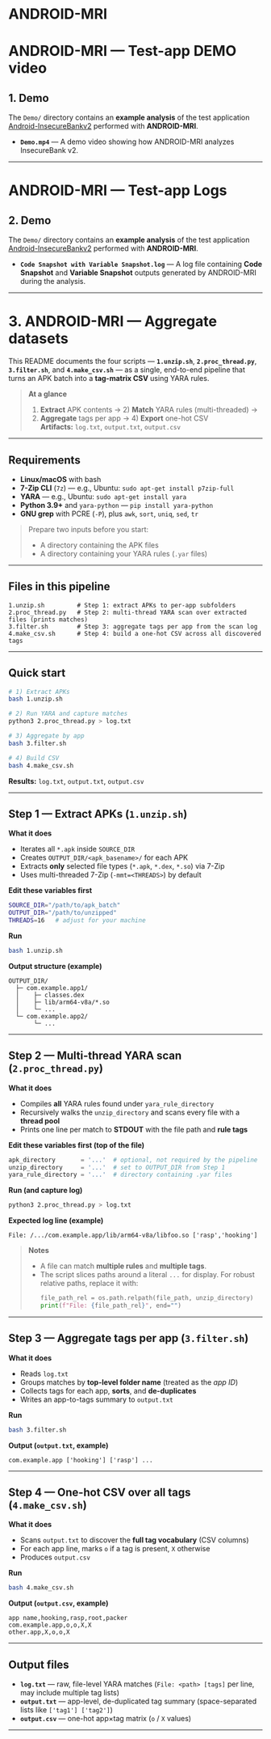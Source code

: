 # ANDROID-MRI
# ANDROID-MRI — Test-app DEMO video
## 1. Demo

The `Demo/` directory contains an **example analysis** of the test application [Android-InsecureBankv2](https://github.com/dineshshetty/Android-InsecureBankv2) performed with **ANDROID-MRI**.

- **`Demo.mp4`** — A demo video showing how ANDROID-MRI analyzes InsecureBank v2.  

---
# ANDROID-MRI — Test-app Logs
## 2. Demo

The `Demo/` directory contains an **example analysis** of the test application [Android-InsecureBankv2](https://github.com/dineshshetty/Android-InsecureBankv2) performed with **ANDROID-MRI**.

- **`Code Snapshot with Variable Snapshot.log`** — A log file containing **Code Snapshot** and **Variable Snapshot** outputs generated by ANDROID-MRI during the analysis.



---

# 3. ANDROID-MRI — Aggregate datasets

This README documents the four scripts — **`1.unzip.sh`**, **`2.proc_thread.py`**, **`3.filter.sh`**, and **`4.make_csv.sh`** — as a single, end-to-end pipeline that turns an APK batch into a **tag-matrix CSV** using YARA rules.

> **At a glance**
>
> 1) **Extract** APK contents → 2) **Match** YARA rules (multi-threaded) →  
> 3) **Aggregate** tags per app → 4) **Export** one-hot CSV  
> **Artifacts:** `log.txt`, `output.txt`, `output.csv`

---

## Requirements

- **Linux/macOS** with bash  
- **7-Zip CLI** (`7z`) — e.g., Ubuntu: `sudo apt-get install p7zip-full`  
- **YARA** — e.g., Ubuntu: `sudo apt-get install yara`  
- **Python 3.9+** and `yara-python` — `pip install yara-python`  
- **GNU grep** with PCRE (`-P`), plus `awk`, `sort`, `uniq`, `sed`, `tr`  

> Prepare two inputs before you start:  
> - A directory containing the APK files  
> - A directory containing your YARA rules (`.yar` files)

---

## Files in this pipeline

```
1.unzip.sh         # Step 1: extract APKs to per-app subfolders
2.proc_thread.py   # Step 2: multi-thread YARA scan over extracted files (prints matches)
3.filter.sh        # Step 3: aggregate tags per app from the scan log
4.make_csv.sh      # Step 4: build a one-hot CSV across all discovered tags
```

---

## Quick start

```bash
# 1) Extract APKs
bash 1.unzip.sh

# 2) Run YARA and capture matches
python3 2.proc_thread.py > log.txt

# 3) Aggregate by app
bash 3.filter.sh

# 4) Build CSV
bash 4.make_csv.sh
```

**Results:** `log.txt`, `output.txt`, `output.csv`

---

## Step 1 — Extract APKs (`1.unzip.sh`)

**What it does**  
- Iterates all `*.apk` inside `SOURCE_DIR`  
- Creates `OUTPUT_DIR/<apk_basename>/` for each APK  
- Extracts **only** selected file types (`*.apk`, `*.dex`, `*.so`) via 7-Zip  
- Uses multi-threaded 7-Zip (`-mmt=<THREADS>`) by default  

**Edit these variables first**
```bash
SOURCE_DIR="/path/to/apk_batch"
OUTPUT_DIR="/path/to/unzipped"
THREADS=16   # adjust for your machine
```

**Run**
```bash
bash 1.unzip.sh
```

**Output structure (example)**
```
OUTPUT_DIR/
  ├─ com.example.app1/
  │    ├─ classes.dex
  │    ├─ lib/arm64-v8a/*.so
  │    └─ ...
  └─ com.example.app2/
       └─ ...
```

---

## Step 2 — Multi-thread YARA scan (`2.proc_thread.py`)

**What it does**  
- Compiles **all** YARA rules found under `yara_rule_directory`  
- Recursively walks the `unzip_directory` and scans every file with a **thread pool**  
- Prints one line per match to **STDOUT** with the file path and **rule tags**

**Edit these variables first (top of the file)**
```python
apk_directory       = '...'  # optional, not required by the pipeline
unzip_directory     = '...'  # set to OUTPUT_DIR from Step 1
yara_rule_directory = '...'  # directory containing .yar files
```

**Run (and capture log)**
```bash
python3 2.proc_thread.py > log.txt
```

**Expected log line (example)**
```
File: /.../com.example.app/lib/arm64-v8a/libfoo.so ['rasp','hooking']
```

> **Notes**  
> - A file can match **multiple rules** and **multiple tags**.  
> - The script slices paths around a literal `...` for display. For robust relative paths, replace it with:
>   ```python
>   file_path_rel = os.path.relpath(file_path, unzip_directory)
>   print(f"File: {file_path_rel}", end="")
>   ```

---

## Step 3 — Aggregate tags per app (`3.filter.sh`)

**What it does**  
- Reads `log.txt`  
- Groups matches by **top-level folder name** (treated as the *app ID*)  
- Collects tags for each app, **sorts**, and **de-duplicates**  
- Writes an app-to-tags summary to `output.txt`

**Run**
```bash
bash 3.filter.sh
```

**Output (`output.txt`, example)**
```
com.example.app ['hooking'] ['rasp'] ...
```

---

## Step 4 — One-hot CSV over all tags (`4.make_csv.sh`)

**What it does**  
- Scans `output.txt` to discover the **full tag vocabulary** (CSV columns)  
- For each app line, marks `o` if a tag is present, `X` otherwise  
- Produces `output.csv`

**Run**
```bash
bash 4.make_csv.sh
```

**Output (`output.csv`, example)**
```csv
app name,hooking,rasp,root,packer
com.example.app,o,o,X,X
other.app,X,o,o,X
```

---

## Output files

- **`log.txt`** — raw, file-level YARA matches (`File: <path> [tags]` per line, may include multiple tag lists)  
- **`output.txt`** — app-level, de-duplicated tag summary (space-separated lists like `['tag1'] ['tag2']`)  
- **`output.csv`** — one-hot app×tag matrix (`o` / `X` values)

---

